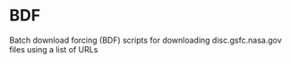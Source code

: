 # BDF
Batch download forcing (BDF) scripts for downloading disc.gsfc.nasa.gov files using a list of URLs
